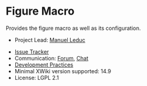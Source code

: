 # Figure Macro

Provides the figure macro as well as its configuration.

* Project Lead: [Manuel Leduc](https://www.xwiki.org/xwiki/bin/view/XWiki/mleduc)
<!--
* [Documentation & Download](<url on e.x.o, e.g. https://extensions.xwiki.org/xwiki/bin/view/Extension/Flash+messages+application>)
-->
* [Issue Tracker](https://jira.xwiki.org/projects/XFIGURE)
* Communication: [Forum](https://forum.xwiki.org/), [Chat](https://dev.xwiki.org/xwiki/bin/view/Community/Chat)
* [Development Practices](http://dev.xwiki.org)
* Minimal XWiki version supported: 14.9
* License: LGPL 2.1
<!--
  <if translation is used>
* [Translations](<url on l10n to translations for this extension>)
  </if translation is used>
  <if translation is not used>
* Translations: N/A
  </if translation is not used>
-->
<!--
  <if sonar is used>
* [Sonar Dashboard](<url to the project’s dashboard on sonar.xwiki.org, e.g. https://sonar.xwiki.org/dashboard/index/10464>)
  </if sonar is used>
  <if sonar is not used>
* Sonar Dashboard: N/A
  </if sonar is not used>
-->
<!--
  <if ci is used>
* Continuous Integration Status: [![Build Status](https://ci.xwiki.org/job/XWiki%20Contrib/job/<job name on ci.xwiki.org>/job/master/badge/icon)](https://ci.xwiki.org/job/XWiki%20Contrib/job/<job name on ci.xwiki.org>/job/master/)
  </if ci is used>
  <if ci is not used>
* Continuous Integration Status: N/A
  </if ci is not used>
-->